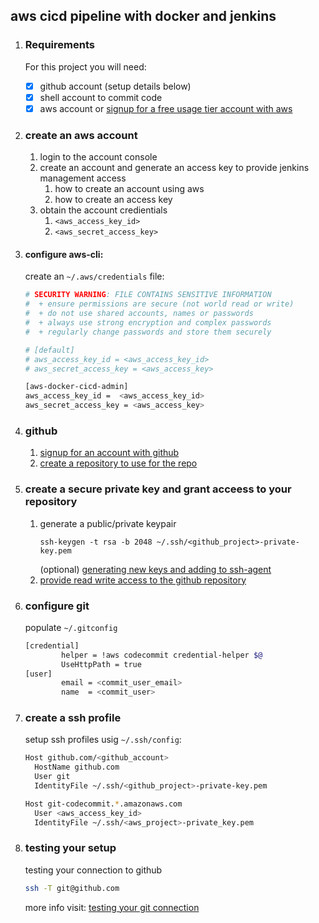 
## aws cicd pipeline with docker and jenkins
   
1. ### Requirements

   For this project you will need:
   
   - [x] github account (setup details below)
   - [x] shell account to commit code
   - [x] aws account or [signup for a free usage tier account with aws](https://aws.amazon.com/free/)
   
1. ### create an aws account

   1. login to the account console
   1. create an account and generate an access key to provide jenkins management access
      1. how to create an account using aws
      1. how to create an access key
   1. obtain the account credientials
      1. `<aws_access_key_id>`
      1. `<aws_secret_access_key>`

1. #### configure aws-cli:

   create an `~/.aws/credentials` file:
   
   ```bash
   # SECURITY WARNING: FILE CONTAINS SENSITIVE INFORMATION
   #  + ensure permissions are secure (not world read or write)
   #  + do not use shared accounts, names or passwords
   #  + always use strong encryption and complex passwords
   #  + regularly change passwords and store them securely
   
   # [default]
   # aws_access_key_id = <aws_access_key_id>
   # aws_secret_access_key = <aws_access_key>
   
   [aws-docker-cicd-admin]
   aws_access_key_id =  <aws_access_key_id>
   aws_secret_access_key = <aws_access_key>
   ```
   
1. ### github

   1. [signup for an account with github](https://help.github.com/articles/signing-up-for-a-new-github-account/)<br>
   1. [create a repository to use for the repo](https://help.github.com/articles/create-a-repo/)<br>


1. ### create a secure private key and grant acceess to your repository

   1. generate a public/private keypair
      ```
      ssh-keygen -t rsa -b 2048 ~/.ssh/<github_project>-private-key.pem
      ```
      (optional) [generating new keys and adding to ssh-agent](https://help.github.com/articles/generating-a-new-ssh-key-and-adding-it-to-the-ssh-agent)
   1. [provide read write access to the github repository](https://help.github.com/articles/adding-a-new-ssh-key-to-your-github-account/)


1. ### configure git

   populate `~/.gitconfig`
   
   ```bash
   [credential]
           helper = !aws codecommit credential-helper $@
           UseHttpPath = true
   [user]
           email = <commit_user_email>
           name  = <commit_user>
   ```
   
1. ### create a ssh profile
   setup ssh profiles usig `~/.ssh/config`:

   ```bash
   Host github.com/<github_account>
     HostName github.com
     User git
     IdentityFile ~/.ssh/<github_project>-private-key.pem
   
   Host git-codecommit.*.amazonaws.com
     User <aws_access_key_id>
     IdentityFile ~/.ssh/<aws_project>-private_key.pem
   ```

1. ### testing your setup

   testing your connection to github
   ```bash
   ssh -T git@github.com
   ```
   more info visit: [testing your git connection](https://help.github.com/articles/testing-your-ssh-connection/)<br>

